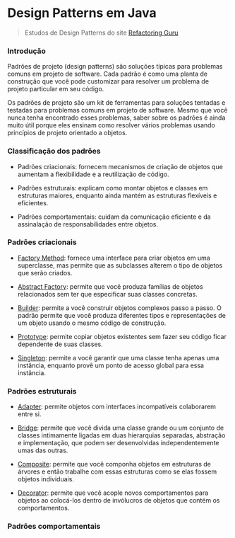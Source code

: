 # Design Patterns em Java

> Estudos de Design Patterns do site [Refactoring Guru](https://refactoring.guru/pt-br/design-patterns)

### Introdução

Padrões de projeto (design patterns) são soluções típicas para problemas comuns em projeto de software. Cada padrão é como uma planta de construção que você pode customizar para resolver um problema de projeto particular em seu código.

Os padrões de projeto são um kit de ferramentas para soluções tentadas e testadas para problemas comuns em projeto de software. Mesmo que você nunca tenha encontrado esses problemas, saber sobre os padrões é ainda muito útil porque eles ensinam como resolver vários problemas usando princípios de projeto orientado a objetos.

### Classificação dos padrões

- Padrões criacionais: fornecem mecanismos de criação de objetos que aumentam a flexibilidade e a reutilização de código.


- Padrões estruturais: explicam como montar objetos e classes em estruturas maiores, enquanto ainda mantém as estruturas flexíveis e eficientes.


- Padrões comportamentais: cuidam da comunicação eficiente e da assinalação de responsabilidades entre objetos.

### Padrões criacionais

- [Factory Method](factoryMethod.md): fornece uma interface para criar objetos em uma superclasse, mas permite que as subclasses alterem o tipo de objetos que serão criados.


- [Abstract Factory](abstractFactory.md): permite que você produza famílias de objetos relacionados sem ter que especificar suas classes concretas.


- [Builder](builder.md): permite a você construir objetos complexos passo a passo. O padrão permite que você produza diferentes tipos e representações de um objeto usando o mesmo código de construção.


- [Prototype](prototype.md): permite copiar objetos existentes sem fazer seu código ficar dependente de suas classes.


- [Singleton](singleton.md): permite a você garantir que uma classe tenha apenas uma instância, enquanto provê um ponto de acesso global para essa instância.

### Padrões estruturais

- [Adapter](adapter.md): permite objetos com interfaces incompatíveis colaborarem entre si.


- [Bridge](bridge.md): permite que você divida uma classe grande ou um conjunto de classes intimamente ligadas em duas hierarquias separadas, abstração e implementação, que podem ser desenvolvidas independentemente umas das outras.


- [Composite](composite.md): permite que você componha objetos em estruturas de árvores e então trabalhe com essas estruturas como se elas fossem objetos individuais.


- [Decorator](decorator.md): permite que você acople novos comportamentos para objetos ao colocá-los dentro de invólucros de objetos que contém os comportamentos.

### Padrões comportamentais

